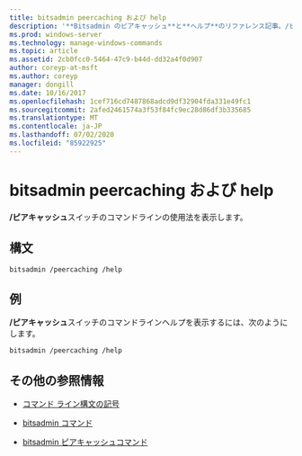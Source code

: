 ```yaml
---
title: bitsadmin peercaching および help
description: '**Bitsadmin のピアキャッシュ**と**ヘルプ**のリファレンス記事。/ピアキャッシュスイッチのコマンドラインの使用方法を表示します。'
ms.prod: windows-server
ms.technology: manage-windows-commands
ms.topic: article
ms.assetid: 2cb0fcc0-5464-47c9-b44d-dd32a4f0d907
author: coreyp-at-msft
ms.author: coreyp
manager: dongill
ms.date: 10/16/2017
ms.openlocfilehash: 1cef716cd7487868adcd9df32904fda331e49fc1
ms.sourcegitcommit: 2afed2461574a3f53f84fc9ec28d86df3b335685
ms.translationtype: MT
ms.contentlocale: ja-JP
ms.lasthandoff: 07/02/2020
ms.locfileid: "85922925"
---
```

# <a name="bitsadmin-peercaching-and-help"></a>bitsadmin peercaching および help

**/ピアキャッシュ**スイッチのコマンドラインの使用法を表示します。

## <a name="syntax"></a>構文

```
bitsadmin /peercaching /help
```

## <a name="examples"></a>例

**/ピアキャッシュ**スイッチのコマンドラインヘルプを表示するには、次のようにします。

```
bitsadmin /peercaching /help
```

## <a name="additional-references"></a>その他の参照情報

- [コマンド ライン構文の記号](command-line-syntax-key.md)

- [bitsadmin コマンド](bitsadmin.md)

- [bitsadmin ピアキャッシュコマンド](bitsadmin-peercaching.md)
